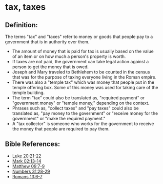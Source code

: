 # tax, taxes #

## Definition: ##

The terms "tax" and "taxes" refer to money or goods that people pay to a government that is in authority over them.

* The amount of money that is paid for tax is usually based on the value of an item or on how much a person's property is worth.
* If taxes are not paid, the government can take legal action against a person to get the money that is owed.
* Joseph and Mary traveled to Bethlehem to be counted in the census that was for the purpose of taxing everyone living in the Roman empire.
* There was also a "temple tax" which was money that people put in the temple offering box. Some of this money was used for taking care of the temple building.
* The term "tax" could also be translated as, "required payment" or "government money" or "temple money," depending on the context.
* Phrases such as, "collect taxes" and "pay taxes" could also be translated as, "pay money to the government" or "receive money for the government" or "make the required payment."
* A "tax collector" is someone who works for the government to receive the money that people are required to pay them.



## Bible References: ##

* [Luke 20:21-22](en/tn/luk/help/20/21)
* [Mark 02:13-14](en/tn/mrk/help/02/13)
* [Matthew 09:7-9](en/tn/mat/help/09/07)
* [Numbers 31:28-29](en/tn/num/help/31/28)
* [Romans 13:6-7](en/tn/rom/help/13/06)